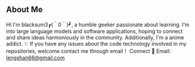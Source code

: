 ## About Me
Hi I'm blacksum3┏(＾0＾)┛, a humble geeker passionate about learning. I’m into large language models and software applications, hoping to connect and share ideas harmoniously in the community. Additionally, I'm a anime addict. ✨
If you have any issues about the code technology involved in my repositories, welcome contact me through email！
Connect
📧 Email: lengshan66@gmail.com
<!--
**blacksum3/blacksum3** is a ✨ _special_ ✨ repository because its `README.md` (this file) appears on your GitHub profile.

Here are some ideas to get you started:

- 🔭 I’m currently working on ...
- 🌱 I’m currently learning ...
- 👯 I’m looking to collaborate on ...
- 🤔 I’m looking for help with ...
- 💬 Ask me about ...
- 📫 How to reach me: ...
- 😄 Pronouns: ...
- ⚡ Fun fact: ...
-->
